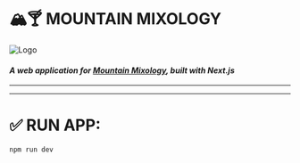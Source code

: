 
# 🏔️🍸 MOUNTAIN MIXOLOGY
![Logo](https://i.ibb.co/64n7xbL/mountmix-rect-logo-transparent.png)
#### *A web application for [Mountain Mixology](https://www.mountainmixology.ca), built with Next.js*
---
---
# ✅ RUN APP:
```npm run dev```